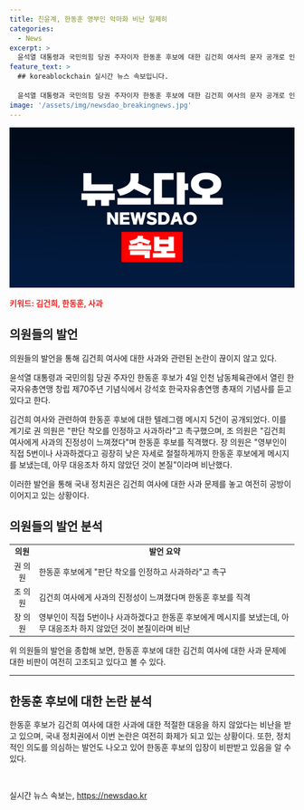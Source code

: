 ```yaml
---
title: 친윤계, 한동훈 영부인 악마화 비난 일제히
categories:
  - News
excerpt: >
  윤석열 대통령과 국민의힘 당권 주자이자 한동훈 후보에 대한 김건희 여사의 문자 공개로 인한 파문이 계속되고 있습니다. 권성동 의원은 한동훈 후보로부터 김건희 여사에 사과를 요구하고, 조정훈 의원은 사과가 없었더라면 더 많은 지지를 얻었을 것이라 언급했습니다. 또한, 장예찬 전 국민의힘 청년최고위원은 한동훈 후보의 대통령과의 차별화를 위한 의도적인 악화로 파헤친 것이라고 주장했습니다. 논란은 여전히 확산 중입니다.
feature_text: >
  ## koreablockchain 실시간 뉴스 속보입니다.

  윤석열 대통령과 국민의힘 당권 주자이자 한동훈 후보에 대한 김건희 여사의 문자 공개로 인한 파문이 계속되고 있습니다. 권성동 의원은 한동훈 후보로부터 김건희 여사에 사과를 요구하고, 조정훈 의원은 사과가 없었더라면 더 많은 지지를 얻었을 것이라 언급했습니다. 또한, 장예찬 전 국민의힘 청년최고위원은 한동훈 후보의 대통령과의 차별화를 위한 의도적인 악화로 파헤친 것이라고 주장했습니다. 논란은 여전히 확산 중입니다.
image: '/assets/img/newsdao_breakingnews.jpg'
---
```


<p><img src="/assets/img/newsdao_breakingnews.jpg" alt="koreablockchain 속보" /></p>

<p><b><span style="color: #ee2323;">키워드: 김건희, 한동훈, 사과</span></b></p>

<h2 data-ke-size="size26">의원들의 발언</h2>

<p>의원들의 발언을 통해 김건희 여사에 대한 사과와 관련된 논란이 끊이지 않고 있다.</p>

<p data-ke-size="size16">윤석열 대통령과 국민의힘 당권 주자인 한동훈 후보가 4일 인천 남동체육관에서 열린 한국자유총연맹 창립 제70주년 기념식에서 강석호 한국자유총연맹 총재의 기념사를 듣고 있다고 한다.</p>

<p data-ke-size="size16">김건희 여사와 관련하여 한동훈 후보에 대한 텔레그램 메시지 5건이 공개되었다. 이를 계기로 권 의원은 "판단 착오를 인정하고 사과하라"고 촉구했으며, 조 의원은 "김건희 여사에게 사과의 진정성이 느껴졌다"며 한동훈 후보를 직격했다. 장 의원은 "영부인이 직접 5번이나 사과하겠다고 굉장히 낮은 자세로 절절하게까지 한동훈 후보에게 메시지를 보냈는데, 아무 대응조차 하지 않았던 것이 본질"이라며 비난했다.</p>

<p data-ke-size="size16">이러한 발언을 통해 국내 정치권은 김건희 여사에 대한 사과 문제를 놓고 여전히 공방이 이어지고 있는 상황이다.</p>

<h2 data-ke-size="size26">의원들의 발언 분석</h2>

<table>
    <tr>
        <td style="text-align: center;"><b>의원</b></td>
        <td style="text-align: center;"><b>발언 요약</b></td>
    </tr>
    <tr>
        <td style="text-align: center;">권 의원</td>
        <td>한동훈 후보에게 "판단 착오를 인정하고 사과하라"고 촉구</td>
    </tr>
    <tr>
        <td style="text-align: center;">조 의원</td>
        <td>김건희 여사에게 사과의 진정성이 느껴졌다며 한동훈 후보를 직격</td>
    </tr>
    <tr>
        <td style="text-align: center;">장 의원</td>
        <td>영부인이 직접 5번이나 사과하겠다고 한동훈 후보에게 메시지를 보냈는데, 아무 대응조차 하지 않았던 것이 본질이라며 비난</td>
    </tr>
</table>

<p data-ke-size="size16">위 의원들의 발언을 종합해 보면, 한동훈 후보에 대한 김건희 여사에 대한 사과 문제에 대한 비판이 여전히 고조되고 있다고 볼 수 있다.</p>

<hr>

<h2 data-ke-size="size26">한동훈 후보에 대한 논란 분석</h2>

<p data-ke-size="size16">한동훈 후보가 김건희 여사에 대한 사과에 대한 적절한 대응을 하지 않았다는 비난을 받고 있으며, 국내 정치권에서 이번 논란은 여전히 화제가 되고 있는 상황이다. 또한, 정치적인 의도를 의심하는 발언도 나오고 있어 한동훈 후보의 입장이 비판받고 있음을 알 수 있다.</p>

<p data-ke-size="size16">&nbsp;</p>
실시간 뉴스 속보는, <a href="https://newsdao.kr" rel="dofollow">https://newsdao.kr</a>


